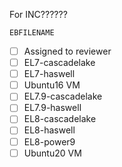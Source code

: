 For INC??????

`EBFILENAME`
* [ ] Assigned to reviewer
* [ ] EL7-cascadelake
* [ ] EL7-haswell
* [ ] Ubuntu16 VM
* [ ] EL7.9-cascadelake
* [ ] EL7.9-haswell
* [ ] EL8-cascadelake
* [ ] EL8-haswell
* [ ] EL8-power9
* [ ] Ubuntu20 VM
